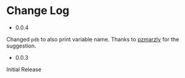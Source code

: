# Change Log

- 0.0.4

Changed `pdb` to also print variable name. Thanks to [pzmarzly](https://github.com/pzmarzly) for the suggestion.

- 0.0.3

Initial Release
